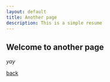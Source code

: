 ```yaml
---
layout: default
title: Another page
description: This is a simple resume
---
```


## Welcome to another page

_yay_

[back](./)
